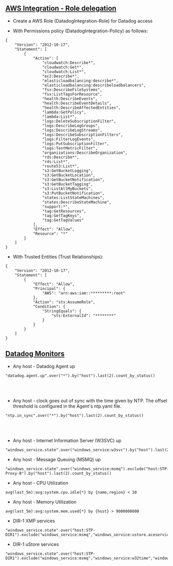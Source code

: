 ## [AWS Integration - Role delegation]()

* Create a AWS Role (DatadogIntegration-Role) for Datadog access
 
* With Permissions policy (DatadogIntegration-Policy) as follows:

```
{
    "Version": "2012-10-17",
    "Statement": [
        {
            "Action": [
                "cloudwatch:Describe*",
                "cloudwatch:Get*",
                "cloudwatch:List*",
                "ec2:Describe*",
                "elasticloadbalancing:describe*",
                "elasticloadbalancing:describeloadbalancers",
                "fsx:DescribeFileSystems",
                "fsx:ListTagsForResource",
                "health:DescribeEvents",
                "health:DescribeEventDetails",
                "health:DescribeAffectedEntities",
                "lambda:GetPolicy",
                "lambda:List*",
                "logs:DeleteSubscriptionFilter",
                "logs:DescribeLogGroups",
                "logs:DescribeLogStreams",
                "logs:DescribeSubscriptionFilters",
                "logs:FilterLogEvents",
                "logs:PutSubscriptionFilter",
                "logs:TestMetricFilter",
                "organizations:DescribeOrganization",
                "rds:Describe*",
                "rds:List*",
                "route53:List*",
                "s3:GetBucketLogging",
                "s3:GetBucketLocation",
                "s3:GetBucketNotification",
                "s3:GetBucketTagging",
                "s3:ListAllMyBuckets",
                "s3:PutBucketNotification",
                "states:ListStateMachines",
                "states:DescribeStateMachine",
                "support:*",
                "tag:GetResources",
                "tag:GetTagKeys",
                "tag:GetTagValues"
            ],
            "Effect": "Allow",
            "Resource": "*"
        }
    ]
}
```


* With Trusted Entities (Trust Relationships):

```
{
    "Version": "2012-10-17",
    "Statement": [
        {
            "Effect": "Allow",
            "Principal": {
                "AWS": "arn:aws:iam::*********:root"
            },
            "Action": "sts:AssumeRole",
            "Condition": {
                "StringEquals": {
                    "sts:ExternalId": "********"
                }
            }
        }
    ]
}
```


## [Datadog Monitors]()

* Any host - Datadog Agent up
```
"datadog.agent.up".over("*").by("host").last(2).count_by_status()
```

<br/><br/>
* Any host - clock goes out of sync with the time given by NTP. The offset threshold is configured in the Agent's ntp.yaml file.
```
"ntp.in_sync".over("*").by("host").last(2).count_by_status()
```

<br/><br/>
* Any host - Internet Information Server (W3SVC) up
```
"windows_service.state".over("windows_service:w3svc").by("host").last(2).count_by_status()
```

* Any host - Message Queuing (MSMQ) up 
```
"windows_service.state".over("windows_service:msmq").exclude("host:STP-Proxy-B").by("host").last(2).count_by_status()
```

* Any host - CPU Utilization
```
avg(last_5m):avg:system.cpu.idle{*} by {name,region} < 10
```


* Any host - Memory Utilization
```
avg(last_5m):avg:system.mem.used{*} by {host} > 9000000000
```

* DIR-1 XMP services
```
"windows_service.state".over("host:STP-DIR1").exclude("windows_service:msmq","windows_service:ustore.aceservice","windows_service:ustore.officeservice","windows_service:ustore.taskscheduler","windows_service:w32time","windows_service:w3svc").by("host","windows_service").last(2).count_by_status()
```

* DIR-1 uStore services
```
"windows_service.state".over("host:STP-DIR1").exclude("windows_service:msmq","windows_service:w32time","windows_service:w3svc","windows_service:xmpservicecloudgateway","windows_service:xmpserviceicp","windows_service:xmpserviceicpasynch","service:xmpservicejobreport","windows_service:xmpservicequeuemgr","windows_service:xmpservicerip2image","windows_service:xmpservicescheduler","windows_service:xmpservicetracking","windows_service:xmpservicetracking2cloud").by("host","windows_service").last(2).count_by_status()
```
